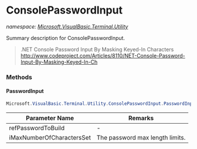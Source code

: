 ﻿# ConsolePasswordInput
_namespace: <a href="#" onClick="load('/docs/Microsoft.VisualBasic.Terminal.Utility/index.md')">Microsoft.VisualBasic.Terminal.Utility</a>_

Summary description for ConsolePasswordInput.

> 
>  .NET Console Password Input By Masking Keyed-In Characters
>  http://www.codeproject.com/Articles/8110/NET-Console-Password-Input-By-Masking-Keyed-In-Ch
>  


### Methods

#### PasswordInput
```csharp
Microsoft.VisualBasic.Terminal.Utility.ConsolePasswordInput.PasswordInput(System.String@,System.Int32)
```


|Parameter Name|Remarks|
|--------------|-------|
|refPasswordToBuild|-|
|iMaxNumberOfCharactersSet|The password max length limits.|



